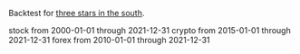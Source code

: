 Backtest for [three stars in the south](https://analyzingalpha.com/three-stars-in-the-south-candlestick-pattern).

stock from 2000-01-01 through 2021-12-31
crypto from 2015-01-01 through 2021-12-31
forex from 2010-01-01 through 2021-12-31